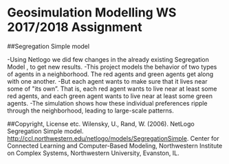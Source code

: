 # Geosimulation Modelling WS 2017/2018 Assignment

##Segregation Simple model

-Using Netlogo we did few changes in the already existing Segregation Model , to get new results.
-This project models the behavior of two types of agents in a neighborhood. The red agents and green agents get along with one another. 
-But each agent wants to make sure that it lives near some of "its own”. That is, each red agent wants to live near at least some red agents, and each green agent wants to live near at least some green agents. 
-The simulation shows how these individual preferences ripple through the neighborhood, leading to large-scale patterns.

##Copyright, License etc.
Wilensky, U., Rand, W. (2006). NetLogo Segregation Simple model. http://ccl.northwestern.edu/netlogo/models/SegregationSimple. Center for Connected Learning and Computer-Based Modeling, Northwestern Institute on Complex Systems, Northwestern University, Evanston, IL.
